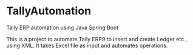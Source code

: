 # TallyAutomation
Tally ERP automation using Java Spring Boot

This is a project to automate Tally ERP9 to insert and create Ledger etc., using XML.
It takes Excel file as input and automates operations.
